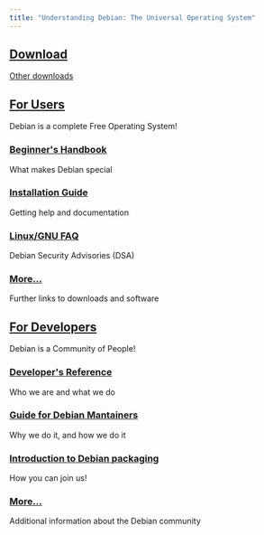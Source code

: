 ```yaml
---
title: "Understanding Debian: The Universal Operating System"
---
```


<div class="downloads">

## [Download](https://www.debian.org/CD/netinst/)

[Other downloads](https://www.debian.org/distrib)

</div>

<section class="home-column">

## [For Users](/users/)
Debian is a complete Free Operating System!

<div class="list">

### [Beginner's Handbook](/users/beginner-handbook/)
What makes Debian special
### [Installation Guide](/users/installation-guide/)
Getting help and documentation
### [Linux/GNU FAQ](/users/linux-faq/)
Debian Security Advisories (DSA)
### [More...](/users/)
Further links to downloads and software

</div>

</section>

<section class="home-column">

## [For Developers](/developers/)
Debian is a Community of People!

<div class="list">

### [Developer's Reference](/developers/)
Who we are and what we do
### [Guide for Debian Mantainers](/developers/developer-reference/)
Why we do it, and how we do it
### [Introduction to Debian packaging](/developers/intro-debian-packaging/)
How you can join us!
### [More...](/developers/)
Additional information about the Debian community

</div>

</section>